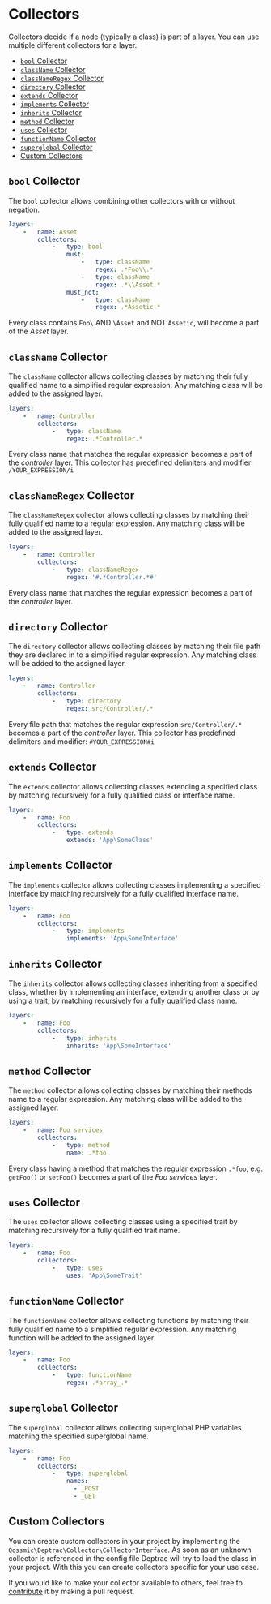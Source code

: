 # Collectors

Collectors decide if a node (typically a class) is part of a layer. You can use
multiple different collectors for a layer.

* [`bool` Collector](#bool-collector)
* [`className` Collector](#classname-collector)
* [`classNameRegex` Collector](#classnameregex-collector)
* [`directory` Collector](#directory-collector)
* [`extends` Collector](#extends-collector)
* [`implements` Collector](#implements-collector)
* [`inherits` Collector](#inherits-collector)
* [`method` Collector](#method-collector)
* [`uses` Collector](#uses-collector)
* [`functionName` Collector](#functionname-collector)
* [`superglobal` Collector](#superglobal-collector)
* [Custom Collectors](#custom-collectors)

## `bool` Collector

The `bool` collector allows combining other collectors with or without negation.

```yml
layers:
    -   name: Asset
        collectors:
            -   type: bool
                must:
                    -   type: className
                        regex: .*Foo\\.*
                    -   type: className
                        regex: .*\\Asset.*
                must_not:
                    -   type: className
                        regex: .*Assetic.*
```

Every class contains `Foo\` AND `\Asset` and NOT `Assetic`, will become a part
of the *Asset* layer.

## `className` Collector

The `className` collector allows collecting classes by matching their fully
qualified name to a simplified regular expression. Any matching class will be
added to the assigned layer.

```yaml
layers:
    -   name: Controller
        collectors:
            -   type: className
                regex: .*Controller.*
```

Every class name that matches the regular expression becomes a part of the
*controller* layer. This collector has predefined delimiters and
modifier: `/YOUR_EXPRESSION/i`

## `classNameRegex` Collector

The `classNameRegex` collector allows collecting classes by matching their fully
qualified name to a regular expression. Any matching class will be added to the
assigned layer.

```yaml
layers:
    -   name: Controller
        collectors:
            -   type: classNameRegex
                regex: '#.*Controller.*#'
```

Every class name that matches the regular expression becomes a part of the
*controller* layer.

## `directory` Collector

The `directory` collector allows collecting classes by matching their file path
they are declared in to a simplified regular expression. Any matching class will
be added to the assigned layer.

```yaml
layers:
    -   name: Controller
        collectors:
            -   type: directory
                regex: src/Controller/.*
```

Every file path that matches the regular expression `src/Controller/.*` becomes
a part of the *controller* layer. This collector has predefined delimiters and
modifier: `#YOUR_EXPRESSION#i`

## `extends` Collector

The `extends` collector allows collecting classes extending a specified class by
matching recursively for a fully qualified class or interface name.

```yaml
layers:
    -   name: Foo
        collectors:
            -   type: extends
                extends: 'App\SomeClass'
```

## `implements` Collector

The `implements` collector allows collecting classes implementing a specified
interface by matching recursively for a fully qualified interface name.

```yaml
layers:
    -   name: Foo
        collectors:
            -   type: implements
                implements: 'App\SomeInterface'
```

## `inherits` Collector

The `inherits` collector allows collecting classes inheriting from a specified
class, whether by implementing an interface, extending another class or by using
a trait, by matching recursively for a fully qualified class name.

```yaml
layers:
    -   name: Foo
        collectors:
            -   type: inherits
                inherits: 'App\SomeInterface'
```

## `method` Collector

The `method` collector allows collecting classes by matching their methods name
to a regular expression. Any matching class will be added to the assigned layer.

```yaml
layers:
    -   name: Foo services
        collectors:
            -   type: method
                name: .*foo
```

Every class having a method that matches the regular expression `.*foo`,
e.g. `getFoo()` or `setFoo()` becomes a part of the *Foo services* layer.

## `uses` Collector

The `uses` collector allows collecting classes using a specified trait by
matching recursively for a fully qualified trait name.

```yaml
layers:
    -   name: Foo
        collectors:
            -   type: uses
                uses: 'App\SomeTrait'
```

## `functionName` Collector

The `functionName` collector allows collecting functions by matching their fully
qualified name to a simplified regular expression. Any matching function will be
added to the assigned layer.

```yaml
layers:
    -   name: Foo
        collectors:
            -   type: functionName
                regex: .*array_.*
```

## `superglobal` Collector

The `superglobal` collector allows collecting superglobal PHP variables
matching the specified superglobal name.

```yaml
layers:
    -   name: Foo
        collectors:
            -   type: superglobal
                names:
                  - _POST
                  - _GET
```

## Custom Collectors

You can create custom collectors in your project by implementing the
`Qossmic\Deptrac\Collector\CollectorInterface`. As soon as an unknown collector
is referenced in the config file Deptrac will try to load the class in your
project. With this you can create collectors specific for your use case.

If you would like to make your collector available to others, feel free to
[contribute](contributing.md) it by making a pull request.
